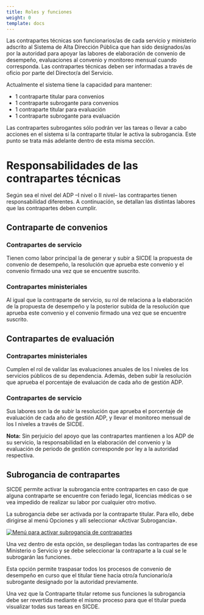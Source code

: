 ```yaml
---
title: Roles y funciones
weight: 0
template: docs
---
```

Las contrapartes técnicas son funcionarios/as de cada servicio y ministerio adscrito al Sistema de Alta Dirección Pública que han sido designados/as por la autoridad para apoyar las labores de elaboración de convenio de desempeño, evaluaciones al convenio y monitoreo mensual cuando corresponda.
Las contrapartes técnicas deben ser informadas a través de oficio por parte del Director/a del Servicio.

Actualmente el sistema tiene la capacidad para mantener:

* 1 contraparte titular para convenios
* 1 contraparte subrogante para convenios
* 1 contraparte titular para evaluación
* 1 contraparte subrogante para evaluación

Las contrapartes subrogantes sólo podrán ver las tareas o llevar a cabo acciones en el sistema si la contraparte titular le activa la subrogancia. Este punto se trata más adelante dentro de esta misma sección.

# Responsabilidades de las contrapartes técnicas
Según sea el nivel del ADP –I nivel o II nivel– las contrapartes tienen responsabilidad diferentes.
A continuación, se detallan las distintas labores que las contrapartes deben cumplir.

## Contraparte de convenios
### Contrapartes de servicio
Tienen como labor principal la de generar y subir a SICDE la propuesta de convenio de desempeño, la resolución que aprueba este convenio y el convenio firmado una vez que se encuentre suscrito.

### Contrapartes ministeriales
Al igual que la contraparte de servicio, su rol de relaciona a la elaboración de la propuesta de desempeño y la posterior subida de la resolución que aprueba este convenio y el convenio firmado una vez que se encuentre suscrito.

## Contrapartes de evaluación
### Contrapartes ministeriales
Cumplen el rol de validar las evaluaciones anuales de los I niveles de los servicios públicos de su dependencia. Además, deben subir la resolución que aprueba el porcentaje de evaluación de cada año de gestión ADP.

### Contrapartes de servicio
Sus labores son la de subir la resolución que aprueba el porcentaje de evaluación de cada año de gestión ADP, y llevar el monitoreo mensual de los I niveles a través de SICDE.

<div class=“note”><strong>Nota:</strong> Sin perjuicio del apoyo que las contrapartes mantienen a los ADP de su servicio, la responsabilidad en la elaboración del convenio y la evaluación de periodo de gestión corresponde por ley a la autoridad respectiva.</div>

## Subrogancia de contrapartes
SICDE permite activar la subrogancia entre contrapartes en caso de que alguna contraparte se encuentre con feriado legal, licencias médicas  o se vea impedido de realizar su labor por cualquier otro motivo.

La subrogancia debe ser activada por la contraparte titular. Para ello, debe dirigirse al menú Opciones y allí seleccionar «Activar Subrogancia».

<a href="https://imgur.com/gallery/911uXD7"><img src="https://i.imgur.com/911uXD7.png" title="Menú para activar subrogancia de contrapartes" /></a>

Una vez dentro de esta opción, se despliegan todas las contrapartes de ese Ministerio o Servicio y se debe seleccionar la contraparte a la cual se le subrogarán las funciones.

Esta opción permite traspasar todos los procesos de convenio de desempeño en curso que el titular tiene hacia otro/a funcionario/a subrogante designado por la autoridad previamente.

Una vez que la Contraparte titular retome sus funciones la subrogancia debe ser revertida mediante el mismo proceso para que el titular pueda visualizar todas sus tareas en SICDE.